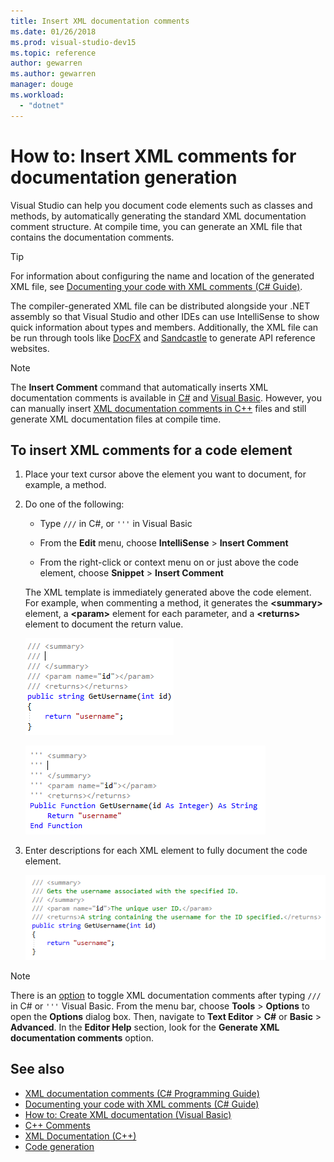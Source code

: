 ```yaml
---
title: Insert XML documentation comments
ms.date: 01/26/2018
ms.prod: visual-studio-dev15
ms.topic: reference
author: gewarren
ms.author: gewarren
manager: douge
ms.workload:
  - "dotnet"
---
```

# How to: Insert XML comments for documentation generation

Visual Studio can help you document code elements such as classes and methods, by automatically generating the standard XML documentation comment structure. At compile time, you can generate an XML file that contains the documentation comments.

> [!TIP]
> For information about configuring the name and location of the generated XML file, see [Documenting your code with XML comments (C# Guide)](/dotnet/csharp/codedoc).

The compiler-generated XML file can be distributed alongside your .NET assembly so that Visual Studio and other IDEs can use IntelliSense to show quick information about types and members. Additionally, the XML file can be run through tools like [DocFX](https://dotnet.github.io/docfx/) and [Sandcastle](https://www.microsoft.com/download/details.aspx?id=10526) to generate API reference websites.

> [!NOTE]
> The **Insert Comment** command that automatically inserts XML documentation comments is available in [C#](/dotnet/csharp/programming-guide/xmldoc/xml-documentation-comments) and [Visual Basic](/dotnet/visual-basic/programming-guide/program-structure/how-to-create-xml-documentation). However, you can manually insert [XML documentation comments in C++](/cpp/ide/xml-documentation-visual-cpp) files and still generate XML documentation files at compile time.

## To insert XML comments for a code element

1. Place your text cursor above the element you want to document, for example, a method.

1. Do one of the following:

   - Type `///` in C#, or `'''` in Visual Basic

   - From the **Edit** menu, choose **IntelliSense** > **Insert Comment**

   - From the right-click or context menu on or just above the code element, choose **Snippet** > **Insert Comment**

   The XML template is immediately generated above the code element. For example, when commenting a method, it generates the **\<summary\>** element, a **\<param\>** element for each parameter, and a **\<returns\>** element to document the return value.

   ![XML comment template - C#](media/doc-preview-cs.png)

   ![XML comment template - Visual Basic](media/doc-preview-vb.png)

1. Enter descriptions for each XML element to fully document the code element.

   ![Completed comment](media/doc-result-cs.png)

> [!NOTE]
> There is an [option](../../ide/reference/options-text-editor-csharp-advanced.md) to toggle XML documentation comments after typing `///` in C# or `'''` Visual Basic. From the menu bar, choose **Tools** > **Options** to open the **Options** dialog box. Then, navigate to **Text Editor** > **C#** or **Basic** > **Advanced**. In the **Editor Help** section, look for the **Generate XML documentation comments** option.

## See also

- [XML documentation comments (C# Programming Guide)](/dotnet/csharp/programming-guide/xmldoc/xml-documentation-comments)
- [Documenting your code with XML comments (C# Guide)](/dotnet/csharp/codedoc)
- [How to: Create XML documentation (Visual Basic)](/dotnet/visual-basic/programming-guide/program-structure/how-to-create-xml-documentation)
- [C++ Comments](/cpp/cpp/comments-cpp)
- [XML Documentation (C++)](/cpp/ide/xml-documentation-visual-cpp)
- [Code generation](../code-generation-in-visual-studio.md)